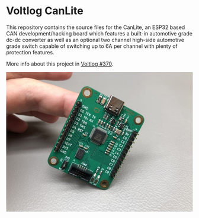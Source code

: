 # Voltlog CanLite
This repository contains the source files for the CanLite, an ESP32 based CAN development/hacking board which features a built-in automotive grade dc-dc converter as well as an optional two channel high-side automotive grade switch capable of switching up to 6A per channel with plenty of protection features.

More info about this project in [Voltlog #370](https://youtu.be/LoFzdOF0YcYk).

![Image of the assembled PCB](voltag.JPG)
